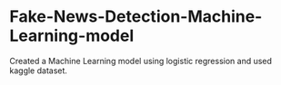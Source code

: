 # Fake-News-Detection-Machine-Learning-model
Created a Machine Learning model using logistic regression and used kaggle dataset.
